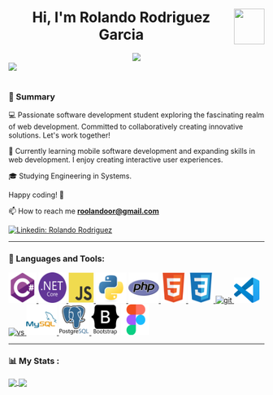 <div align="center">
  <img src="https://media2.giphy.com/media/2lOClHnQg8Njy/giphy.gif?cid=ecf05e47acnv0jn0tp5lcbt9sn86a2phdhtrzx1vhllnhkhc&ep=v1_gifs_related&rid=giphy.gif&ct=s" align="right" border-radius="10px" width="60" height="70">
  <h1>Hi, I'm Rolando Rodriguez Garcia</h1>
  <img src="https://i.imgur.com/wPszXfl.png">
  <div>
    <img src="https://readme-typing-svg.herokuapp.com/?size=14&color=fff&lines=The+harder+I+work,+the+luckier+I+get.%7C" align="left">
  </div>
</div>
<br><br>

### 👾 Summary

💻 Passionate software development student exploring the fascinating realm of web development. Committed to collaboratively creating innovative solutions. Let's work together!

🌱 Currently learning mobile software development and expanding skills in web development. I enjoy creating interactive user experiences.

🎓 Studying Engineering in Systems.

Happy coding! 🚀

📫 How to reach me **roolandoor@gmail.com**

[![Linkedin: Rolando Rodriguez](https://img.shields.io/badge/LinkedIn-pink?style=for-the-badge&logo=linkedin&logoColor=black)](https://www.linkedin.com/in/rolando-rodriguez-garcia/)

---

<div align="left">
    <h3>🔨 Languages and Tools:</h3>
    <div>
      <a href="https://www.w3schools.com/cs/" target="_blank" rel="noreferrer"> <img src="https://raw.githubusercontent.com/devicons/devicon/master/icons/csharp/csharp-original.svg" alt="csharp" width="55" height="60"/> </a> 
      <a href="https://dotnet.microsoft.com/es-es/" target="_blank" rel="noreferrer"> <img src="https://github.com/devicons/devicon/blob/master/icons/dotnetcore/dotnetcore-original.svg" alt="csharp" width="55" height="60"/> </a> 
      <a href="https://developer.mozilla.org/en-US/docs/Web/JavaScript" target="_blank" rel="noreferrer"> <img src="https://raw.githubusercontent.com/devicons/devicon/master/icons/javascript/javascript-original.svg" alt="javascript" width="50" height="60"/> </a> 
      <a href="https://www.python.org" target="_blank" rel="noreferrer"> <img src="https://raw.githubusercontent.com/devicons/devicon/master/icons/python/python-original.svg" alt="python" width="60" height="60"/> </a>
      <a href="https://www.php.net" target="_blank" rel="noreferrer"> <img src="https://raw.githubusercontent.com/devicons/devicon/master/icons/php/php-original.svg" alt="php" width="60" height="60"/> </a>
      <a href="https://www.w3.org/html/" target="_blank" rel="noreferrer"> <img src="https://github.com/devicons/devicon/blob/master/icons/html5/html5-original.svg" alt="html5" width="50" height="60"/> </a> 
      <a href="https://www.w3schools.com/css/" target="_blank" rel="noreferrer"> <img src="https://github.com/devicons/devicon/blob/master/icons/css3/css3-original.svg"   alt="css3" width="50" height="60"/> </a> 
      <a href="https://git-scm.com/" target="_blank" rel="noreferrer"> <img src="https://www.vectorlogo.zone/logos/git-scm/git-scm-icon.svg" alt="git" width="55" height="60"/> </a> 
      <a href="https://code.visualstudio.com/" target="_blank" rel="noreferrer"> <img src="https://github.com/devicons/devicon/blob/master/icons/vscode/vscode-original.svg" alt="vsc" width="50" height="50"/> </a>  
      <a href="https://visualstudio.microsoft.com/es/vs/community/" target="_blank" rel="noreferrer"> <img src="https://images-eds-ssl.xboxlive.com/image?url=4rt9.lXDC4H_93laV1_eHHFT949fUipzkiFOBH3fAiZZUCdYojwUyX2aTonS1aIwMrx6NUIsHfUHSLzjGJFxxuAehyaZ0tpXbUw9BYCsFpsx_sl6T6XBWvdj2Q6wJWCBoYnziffaa.wYJv6DDJ2rKzpk2sd3_bklWWEWgMDoTa0-&format=source&h=210" alt="vs" width="50" height="50"/> </a> 
      <a href="https://www.mysql.com/" target="_blank" rel="noreferrer"> <img src="https://raw.githubusercontent.com/devicons/devicon/master/icons/mysql/mysql-original-wordmark.svg" alt="mysql" width="60" height="60"/> </a> 
      <a href="https://www.postgresql.org/" target="_blank" rel="noreferrer"> <img src="https://github.com/devicons/devicon/blob/master/icons/postgresql/postgresql-original-wordmark.svg" alt="postgresql" width="60" height="60"/> </a>
      <a href="https://getbootstrap.com" target="_blank" rel="noreferrer"> <img src="https://raw.githubusercontent.com/devicons/devicon/master/icons/bootstrap/bootstrap-plain-wordmark.svg" alt="bootstrap" width="55" height="60"/></a> 
      <a href="https://www.figma.com/" target="_blank" rel="noreferrer"> <img src="https://github.com/devicons/devicon/blob/master/icons/figma/figma-original.svg" alt="figma" width="55" height="60"/></a> 
    </div>
</div>

---

### 📊 My Stats : 

<a href="https://github.com/anuraghazra/github-readme-stats">
  <img align="center" src="https://github-readme-stats.vercel.app/api?username=rolando-r&show_icons=true&theme=aura" />
</a>

<a href="https://github.com/anuraghazra/github-readme-stats">
  <img align="center" src="https://github-readme-stats.vercel.app/api/top-langs/?username=rolando-r&layout=compact&theme=aura" />
</a>
